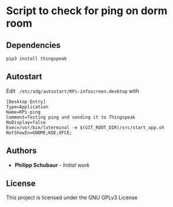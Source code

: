 # Script to check for ping on dorm room

## Dependencies

```shell
pip3 install thingspeak
```

## Autostart

Edit ` /etc/xdg/autostart/RPi-infoscreen.desktop` with

```
[Desktop Entry]
Type=Application
Name=RPi-ping
Comment=Testing ping and sending it to Thingspeak
NoDisplay=false
Exec=/usr/bin/lxterminal -e $(GIT_ROOT_DIR)/src/start_app.sh
NotShowIn=GNOME;KDE;XFCE;
```

## Authors

* **Philipp Schubaur** - *Initial work*

## License

This project is licensed under the GNU GPLv3 License
